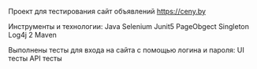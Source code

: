 Проект для тестирования сайт объявлений https://ceny.by

Инструменты и технологии:
Java
Selenium
Junit5
PageObgect
Singleton
Log4j 2
Maven

Выполнены тесты для входа на сайта с помощью логина и пароля:
UI тесты
API тесты